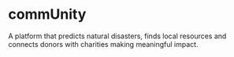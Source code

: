 # commUnity
A platform that predicts natural disasters, finds local resources and connects donors with charities making meaningful impact.

